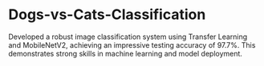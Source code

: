 # Dogs-vs-Cats-Classification
Developed a robust image classification system using Transfer Learning and MobileNetV2, achieving an impressive testing accuracy of 97.7%. This demonstrates strong skills in machine learning and model deployment.
